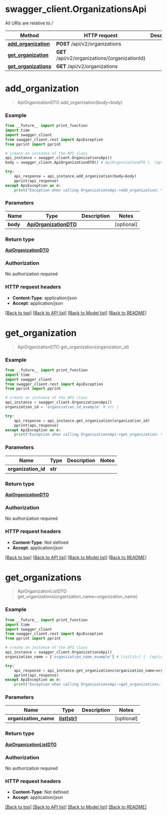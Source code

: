 # swagger_client.OrganizationsApi

All URIs are relative to */*

Method | HTTP request | Description
------------- | ------------- | -------------
[**add_organization**](OrganizationsApi.md#add_organization) | **POST** /api/v2/organizations | 
[**get_organization**](OrganizationsApi.md#get_organization) | **GET** /api/v2/organizations/{organizationId} | 
[**get_organizations**](OrganizationsApi.md#get_organizations) | **GET** /api/v2/organizations | 

# **add_organization**
> ApiOrganizationDTO add_organization(body=body)



### Example
```python
from __future__ import print_function
import time
import swagger_client
from swagger_client.rest import ApiException
from pprint import pprint

# create an instance of the API class
api_instance = swagger_client.OrganizationsApi()
body = swagger_client.ApiOrganizationDTO() # ApiOrganizationDTO |  (optional)

try:
    api_response = api_instance.add_organization(body=body)
    pprint(api_response)
except ApiException as e:
    print("Exception when calling OrganizationsApi->add_organization: %s\n" % e)
```

### Parameters

Name | Type | Description  | Notes
------------- | ------------- | ------------- | -------------
 **body** | [**ApiOrganizationDTO**](ApiOrganizationDTO.md)|  | [optional] 

### Return type

[**ApiOrganizationDTO**](ApiOrganizationDTO.md)

### Authorization

No authorization required

### HTTP request headers

 - **Content-Type**: application/json
 - **Accept**: application/json

[[Back to top]](#) [[Back to API list]](../README.md#documentation-for-api-endpoints) [[Back to Model list]](../README.md#documentation-for-models) [[Back to README]](../README.md)

# **get_organization**
> ApiOrganizationDTO get_organization(organization_id)



### Example
```python
from __future__ import print_function
import time
import swagger_client
from swagger_client.rest import ApiException
from pprint import pprint

# create an instance of the API class
api_instance = swagger_client.OrganizationsApi()
organization_id = 'organization_id_example' # str | 

try:
    api_response = api_instance.get_organization(organization_id)
    pprint(api_response)
except ApiException as e:
    print("Exception when calling OrganizationsApi->get_organization: %s\n" % e)
```

### Parameters

Name | Type | Description  | Notes
------------- | ------------- | ------------- | -------------
 **organization_id** | **str**|  | 

### Return type

[**ApiOrganizationDTO**](ApiOrganizationDTO.md)

### Authorization

No authorization required

### HTTP request headers

 - **Content-Type**: Not defined
 - **Accept**: application/json

[[Back to top]](#) [[Back to API list]](../README.md#documentation-for-api-endpoints) [[Back to Model list]](../README.md#documentation-for-models) [[Back to README]](../README.md)

# **get_organizations**
> ApiOrganizationListDTO get_organizations(organization_name=organization_name)



### Example
```python
from __future__ import print_function
import time
import swagger_client
from swagger_client.rest import ApiException
from pprint import pprint

# create an instance of the API class
api_instance = swagger_client.OrganizationsApi()
organization_name = ['organization_name_example'] # list[str] |  (optional)

try:
    api_response = api_instance.get_organizations(organization_name=organization_name)
    pprint(api_response)
except ApiException as e:
    print("Exception when calling OrganizationsApi->get_organizations: %s\n" % e)
```

### Parameters

Name | Type | Description  | Notes
------------- | ------------- | ------------- | -------------
 **organization_name** | [**list[str]**](str.md)|  | [optional] 

### Return type

[**ApiOrganizationListDTO**](ApiOrganizationListDTO.md)

### Authorization

No authorization required

### HTTP request headers

 - **Content-Type**: Not defined
 - **Accept**: application/json

[[Back to top]](#) [[Back to API list]](../README.md#documentation-for-api-endpoints) [[Back to Model list]](../README.md#documentation-for-models) [[Back to README]](../README.md)

